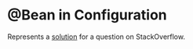 # @Bean in Configuration

Represents a [solution](https://stackoverflow.com/a/60644497/384674) for a question on StackOverflow.
